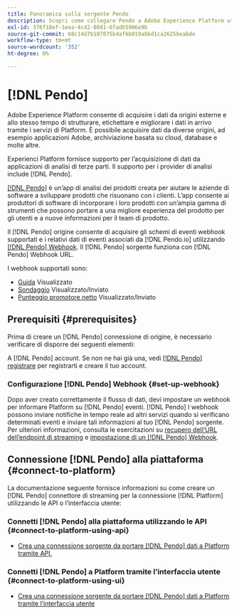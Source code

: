```yaml
---
title: Panoramica sulla sorgente Pendo
description: Scopri come collegare Pendo a Adobe Experience Platform utilizzando le API o l’interfaccia utente sfruttando i webhook
exl-id: 376f18ef-1eea-4c42-8041-6fadb5906e9b
source-git-commit: 68c14d7b187075b4af6b019a8bd1ca2625beabde
workflow-type: tm+mt
source-wordcount: '352'
ht-degree: 0%

---
```


# [!DNL Pendo]

Adobe Experience Platform consente di acquisire i dati da origini esterne e allo stesso tempo di strutturare, etichettare e migliorare i dati in arrivo tramite i servizi di Platform. È possibile acquisire dati da diverse origini, ad esempio applicazioni Adobe, archiviazione basata su cloud, database e molte altre.

Experienci Platform fornisce supporto per l’acquisizione di dati da applicazioni di analisi di terze parti. Il supporto per i provider di analisi include [!DNL Pendo].

[[!DNL Pendo]](https://pendo.io/) è un’app di analisi dei prodotti creata per aiutare le aziende di software a sviluppare prodotti che risuonano con i clienti. L’app consente ai produttori di software di incorporare i loro prodotti con un’ampia gamma di strumenti che possono portare a una migliore esperienza del prodotto per gli utenti e a nuove informazioni per il team di prodotto.

Il [!DNL Pendo] origine consente di acquisire gli schemi di eventi webhook supportati e i relativi dati di eventi associati da [!DNL Pendo.io] utilizzando [[!DNL Pendo] Webhook](https://support.pendo.io/hc/en-us/articles/360032285012-Webhooks). Il [!DNL Pendo] sorgente funziona con [!DNL Pendo] Webhook URL.

I webhook supportati sono:

* [Guida](https://support.pendo.io/hc/en-us/articles/8146679315867-Creating-a-Guide) Visualizzato
* [Sondaggio](https://support.pendo.io/hc/en-us/articles/360031867152-Polls-Classic-) Visualizzato/Inviato
* [Punteggio promotore netto](https://support.pendo.io/hc/en-us/articles/360033527151-Set-up-an-NPS-Survey) Visualizzato/Inviato

## Prerequisiti {#prerequisites}

Prima di creare un [!DNL Pendo] connessione di origine, è necessario verificare di disporre dei seguenti elementi:

A [!DNL Pendo] account. Se non ne hai già una, vedi [[!DNL Pendo] registrare](https://app.pendo.io/register) per registrarti e creare il tuo account.

### Configurazione [!DNL Pendo] Webhook {#set-up-webhook}

Dopo aver creato correttamente il flusso di dati, devi impostare un webhook per informare Platform su [!DNL Pendo] eventi. [!DNL Pendo] I webhook possono inviare notifiche in tempo reale ad altri servizi quando si verificano determinati eventi e inviare tali informazioni al tuo [!DNL Pendo] sorgente. Per ulteriori informazioni, consulta le esercitazioni su [recupero dell’URL dell’endpoint di streaming](../../tutorials/ui/create/analytics/pendo-webhook.md#get-streaming-endpoint) e [impostazione di un [!DNL Pendo] Webhook](../../tutorials/ui/create/analytics/pendo-webhook.md#set-up-webhook).

## Connessione [!DNL Pendo] alla piattaforma {#connect-to-platform}

La documentazione seguente fornisce informazioni su come creare un [!DNL Pendo] connettore di streaming per la connessione [!DNL Platform] utilizzando le API o l’interfaccia utente:

### Connetti [!DNL Pendo] alla piattaforma utilizzando le API {#connect-to-platform-using-api}

* [Crea una connessione sorgente da portare [!DNL Pendo] dati a Platform tramite API.](../../tutorials/api/create/analytics/pendo-webhook.md)

### Connetti [!DNL Pendo] a Platform tramite l’interfaccia utente {#connect-to-platform-using-ui}

* [Crea una connessione sorgente da portare [!DNL Pendo] dati a Platform tramite l’interfaccia utente](../../tutorials/ui/create/analytics/pendo-webhook.md)
